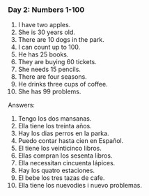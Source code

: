 ### Day 2: Numbers 1-100

1. I have two apples.
2. She is 30 years old.
3. There are 10 dogs in the park.
4. I can count up to 100.
5. He has 25 books.
6. They are buying 60 tickets.
7. She needs 15 pencils.
8. There are four seasons.
9. He drinks three cups of coffee.
10. She has 99 problems.


Answers:

1. Tengo los dos mansanas.
2. Ella tiene los treinta años.
3. Hay los dias perros en la parka.
4. Puedo contar hasta cien en Español.
5. El tiene los veinticinco libros.
6. Ellas compran los sesenta libros.
7. Ella necessitan cincuenta lápices.
8. Hay los quatro estaciones.
9. El bebe los tres tazas de cafe.
10. Ella tiene los nuevodies i nuevo problemas.